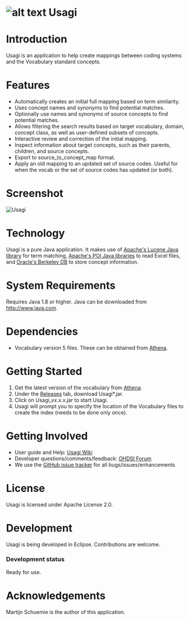 ![alt text](https://github.com/OHDSI/Usagi/blob/master/src/org/ohdsi/usagi/ui/Usagi64.png) Usagi
===========

Introduction
========
Usagi is an application to help create mappings between coding systems and the Vocabulary standard concepts. 

Features
========
- Automatically creates an initial full mapping based on term similarity.
- Uses concept names and synonyms to find potential matches.
- Optionally use names and synonyms of source concepts to find potential matches.
- Allows filtering the search results based on target vocabulary, domain, concept class, as well as user-defined subsets of concepts.
- Interactive review and correction of the initial mapping.
- Inspect information about target concepts, such as their parents, children, and source concepts.
- Export to source_to_concept_map format.
- Apply an old mapping to an updated set of source codes. Useful for when the vocab or the set of source codes has updated (or both).

Screenshot
===========
<img src="https://github.com/OHDSI/Usagi/blob/master/man/Screenshot.png" alt="Usagi" title="Usagi" />

Technology
============
Usagi is a pure Java application. It makes use of [Apache's Lucene Java library](http://lucene.apache.org/) for term matching, [Apache's POI Java libraries](http://poi.apache.org/) to read Excel files, and [Oracle's Berkeley DB](http://www.oracle.com/technetwork/database/database-technologies/berkeleydb/overview/index.html) to store concept information.

System Requirements
============
Requires Java 1.8 or higher. Java can be downloaded from <a href="http://www.java.com" target="_blank">http://www.java.com</a>.

Dependencies
============
 * Vocabulary version 5 files. These can be obtained from [Athena](http://athena.ohdsi.org).

Getting Started
===============
1. Get the latest version of the vocabulary from [Athena](http://athena.ohdsi.org).
2. Under the [Releases](https://github.com/OHDSI/Usagi/releases) tab, download Usagi*.jar.
3. Click on Usagi_vx.x.x.jar to start Usagi.
4. Usagi will prompt you to specify the location of the Vocabulary files to create the index (needs to be done only once).

Getting Involved
=============
* User guide and Help: <a href="http://www.ohdsi.org/web/wiki/doku.php?id=documentation:software:usagi">Usagi Wiki</a>
* Developer questions/comments/feedback: <a href="http://forums.ohdsi.org/c/developers">OHDSI Forum</a>
* We use the <a href="../../issues">GitHub issue tracker</a> for all bugs/issues/enhancements

License
=======
Usagi is licensed under Apache License 2.0.

Development
===========
Usagi is being developed in Eclipse. Contributions are welcome.
### Development status
Ready for use.

Acknowledgements
================
Martijn Schuemie is the author of this application.
